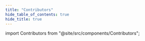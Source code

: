 ```yaml
---
title: "Contributors"
hide_table_of_contents: true
hide_title: true
---
```

import Contributors from "@site/src/components/Contributors";

<Contributors />
